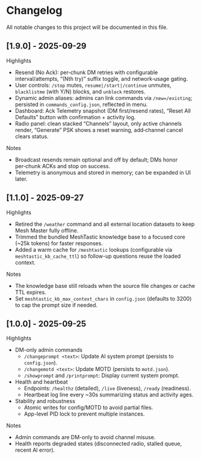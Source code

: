 # Changelog

All notable changes to this project will be documented in this file.

## [1.9.0] - 2025-09-29

Highlights
- Resend (No Ack): per‑chunk DM retries with configurable interval/attempts, “(Nth try)” suffix toggle, and network‑usage gating.
- User controls: `/stop` mutes, `resume|/start|/continue` unmutes, `blacklistme` (with Y/N) blocks, and `unblock` restores.
- Dynamic admin aliases: admins can link commands via `/new=/existing`; persisted in `commands_config.json`, reflected in menu.
- Dashboard: Ack Telemetry snapshot (DM first/resend rates), “Reset All Defaults” button with confirmation + activity log.
- Radio panel: clean stacked “Channels” layout, only active channels render, “Generate” PSK shows a reset warning, add‑channel cancel clears status.

Notes
- Broadcast resends remain optional and off by default; DMs honor per‑chunk ACKs and stop on success.
- Telemetry is anonymous and stored in memory; can be expanded in UI later.

## [1.1.0] - 2025-09-27

Highlights
- Retired the `/weather` command and all external location datasets to keep Mesh Master fully offline.
- Trimmed the bundled MeshTastic knowledge base to a focused core (~25k tokens) for faster responses.
- Added a warm cache for `/meshtastic` lookups (configurable via `meshtastic_kb_cache_ttl`) so follow-up questions reuse the loaded context.

Notes
- The knowledge base still reloads when the source file changes or cache TTL expires.
- Set `meshtastic_kb_max_context_chars` in `config.json` (defaults to 3200) to cap the prompt size if needed.

## [1.0.0] - 2025-09-25

Highlights
- DM-only admin commands
  - `/changeprompt <text>`: Update AI system prompt (persists to `config.json`).
  - `/changemotd <text>`: Update MOTD (persists to `motd.json`).
  - `/showprompt` and `/printprompt`: Display current system prompt.
- Health and heartbeat
  - Endpoints: `/healthz` (detailed), `/live` (liveness), `/ready` (readiness).
  - Heartbeat log line every ~30s summarizing status and activity ages.
- Stability and robustness
  - Atomic writes for config/MOTD to avoid partial files.
  - App-level PID lock to prevent multiple instances.

Notes
- Admin commands are DM-only to avoid channel misuse.
- Health reports degraded states (disconnected radio, stalled queue, recent AI error).
